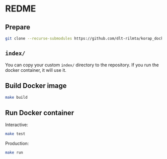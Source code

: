 # REDME

## Prepare

```sh
git clone --recurse-submodules https://github.com/dlt-rilmta/korap_docker.git
```

## `index/`

You can copy your custom `index/` directory to the repository. If you run the
docker container, it will use it.

## Build Docker image

```sh
make build
```

## Run Docker container

Interactive:

```sh
make test
```

Production:

```sh
make run
```
